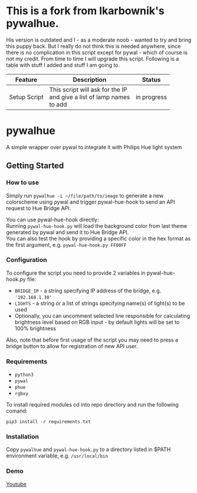 # This is a fork from lkarbownik's pywalhue.
His version is outdated and I - as a moderate noob - wanted to try and bring this puppy back. But I really do not think this is needed anywhere, since there is no complication in this script except for pywal - which of course is not my credit. From time to time I will upgrade this script. Following is a table with stuff I added and stuff I am going to.

| Feature	| Description		| Status	|
|---------------|-----------------------|---------------|
| Setup Script  | This script will ask for the IP <br/> and give a list of lamp names <br/> to add | in progress |

# pywalhue
A simple wrapper over pywal to integrate it with Philips Hue light system

## Getting Started
### How to use
Simply run `pywalhue -i ~/file/path/to/image` to generate a new colorscheme using pywal and trigger pywal-hue-hook to send an API request to Hue Bridge API.

You can use pywal-hue-hook directly:  
Running `pywal-hue-hook.py` will load the background color from last theme generated by pywal and send it to Hue Bridge API.  
You can also test the hook by providing a specific color in the hex format as the first argument, e.g. `pywal-hue-hook.py FF00FF`

### Configuration
To configure the script you need to provide 2 variables in pywal-hue-hook.py file:
- `BRIDGE_IP` - a string specifying IP address of the bridge, e.g. `'192.168.1.30'`
- `LIGHTS` - a string or a list of strings specifying name(s) of light(s) to be used
- Optionally, you can uncomment selected line responsible for calculating brightness level based on RGB input - by default lights will be set to 100% brightness 

Also, note that before first usage of the script you may need to press a bridge button to allow for registration of new API user.

### Requirements
- `python3`
- `pywal`
- `phue`
- `rgbxy`

To install required modules cd into repo directory and run the following comand:

`pip3 install -r requirements.txt`

### Installation
Copy `pywalhue` and `pywal-hue-hook.py` to a directory listed in $PATH environment variable, e.g. `/usr/local/bin`

### Demo
[Youtube](https://www.youtube.com/watch?v=VlOteZxqEnw)
